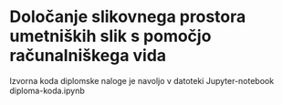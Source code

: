 # Določanje slikovnega prostora umetniških slik s pomočjo računalniškega vida

Izvorna koda diplomske naloge je navoljo v datoteki Jupyter-notebook diploma-koda.ipynb 
